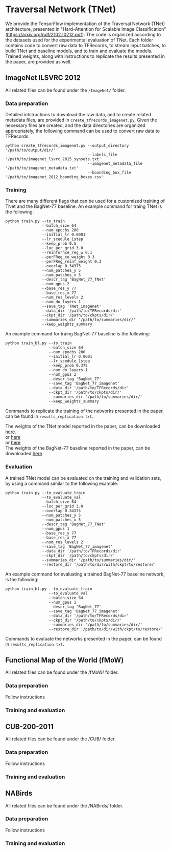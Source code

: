 # Traversal Network (TNet)

We provide the TensorFlow implementation of the Traversal Network (TNet) architecture, presented in "Hard-Attention for Scalable Image Classification" (https://arxiv.org/pdf/2102.10212.pdf). The code is organized according to the datasets used for the experimental evaluation of TNet. Each folder contains code to convert raw data to TFRecords, to stream input batches, to build TNet and baseline models, and to train and evaluate the models. Trained weights, along with instructions to replicate the results presented in the paper, are provided as well.

## ImageNet ILSVRC 2012

All related files can be found under the `/ImageNet/` folder.

### Data preparation

Detailed intstructions to download the raw data, and to create related metadata files, are provided in `create_tfrecords_imagenet.py`. Given the necessary files are created, and the data directories are organized appropriately, the following command can be used to convert raw data to TFRecords:

```
python create_tfrecords_imagenet.py --output_directory '/path/to/output/dir/'
                                    --labels_file '/path/to/imagenet_lsvrc_2015_synsets.txt'
                                    --imagenet_metadata_file '/path/to/imagenet_metadata.txt'
                                    --bounding_box_file '/path/to/imagenet_2012_bounding_boxes.csv'
```

### Training

There are many different flags that can be used for a customized training of TNet and the BagNet-77 baseline. An example command for traing TNet is the following:

```
python train.py --to_train
                --batch_size 64
                --num_epochs 200
                --initial_lr 0.0001
                --lr_scedule_1step
                --keep_prob 0.5
                --loc_per_grid 3.0
                --reinfornce_reg_w 0.1
                --perFReg_ce_weight 0.3
                --perFReg_reinf_weight 0.3
                --overlap 0.34375
                --num_patches_y 5
                --num_patches_x 5
                --descr_tag 'BagNet_77_TNet'
                --num_gpus 2
                --base_res_y 77
                --base_res_x 77
                --num_res_levels 2
                --num_do_layers 1
                --save_tag 'TNet_imagenet'
                --data_dir '/path/to/TFRecords/dir'
                --ckpt_dir '/path/to/ckpts/dir/'
                --summaries_dir '/path/to/summaries/dir/'
                --keep_weights_summary
```

An example command for traing BagNet-77 baseline is the following:

```
python train_bl.py --to_train
                   --batch_size 64
                   --num_epochs 200
                   --initial_lr 0.0001
                   --lr_scedule_1step
                   --keep_prob 0.375
                   --num_do_layers 1
                   --num_gpus 2
                   --descr_tag 'BagNet_77'
                   --save_tag 'BagNet_77_imagenet'
                   --data_dir '/path/to/TFRecords/dir'
                   --ckpt_dir '/path/to/ckpts/dir/'
                   --summaries_dir '/path/to/summaries/dir/'
                   --keep_weights_summary
```

Commands to replicate the training of the networks presented in the paper, can be found in `results_replication.txt`.

The weights of the TNet model reported in the paper, can be downloaded [here](https://drive.google.com/uc?export=download&id=11xk3DqB_966XPZSGThTr6h-Rbm4sRGjJ). <br />
or <a href="https://drive.google.com/file/d/11xk3DqB_966XPZSGThTr6h-Rbm4sRGjJ/view?usp=sharing" download>here</a> <br />
or <a href="https://docs.google.com/u/0/uc?export=download&confirm=4xUu&id=11xk3DqB_966XPZSGThTr6h-Rbm4sRGjJ" download>here</a> <br />
The weights of the BagNet-77 baseline reported in the paper, can be downloaded [here](https://drive.google.com/file/d/120ek3sPJP8yKfD9EFf7qlV6siz5GVW5a/view?usp=sharing)

### Evaluation

A trained TNet model can be evaluated on the training and validation sets, by using a command similar to the following example:

```
python train.py --to_evaluate_train
                --to_evaluate_val
                --batch_size 64
                --loc_per_grid 3.0
                --overlap 0.34375
                --num_patches_y 5
                --num_patches_x 5
                --descr_tag 'BagNet_77_TNet'
                --num_gpus 1
                --base_res_y 77
                --base_res_x 77
                --num_res_levels 2
                --save_tag 'BagNet_77_imagenet'
                --data_dir '/path/to/TFRecords/dir'
                --ckpt_dir '/path/to/ckpts/dir/'
                --summaries_dir '/path/to/summaries/dir/'
                --restore_dir '/path/to/dir/with/ckpt/to/restore/'
```

An example command for evaluating a trained BagNet-77 baseline network, is the following:

```
python train_bl.py --to_evaluate_train
                   --to_evaluate_val
                   --batch_size 64
                   --num_gpus 1
                   --descr_tag 'BagNet_77'
                   --save_tag 'BagNet_77_imagenet'
                   --data_dir '/path/to/TFRecords/dir'
                   --ckpt_dir '/path/to/ckpts/dir/'
                   --summaries_dir '/path/to/summaries/dir/'
                   --restore_dir '/path/to/dir/with/ckpt/to/restore/'
```

Commands to evaluate the networks presented in the paper, can be found in `results_replication.txt`.

## Functional Map of the World (fMoW)

All related files can be found under the /fMoW/ folder.

### Data preparation

Follow instructions

### Training and evaluation

## CUB-200-2011

All related files can be found under the /CUB/ folder.

### Data preparation

Follow instructions

### Training and evaluation

## NABirds

All related files can be found under the /NABirds/ folder.

### Data preparation

Follow instructions

### Training and evaluation

